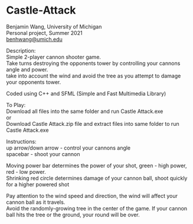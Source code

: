 # Castle-Attack
Benjamin Wang, University of Michigan  
Personal project, Summer 2021  
benhwang@umich.edu  

Description:  
Simple 2-player cannon shooter game.   
Take turns destroying the opponents tower by controlling your cannons angle and power.   
take into account the wind and avoid the tree as you attempt to damage your opponents tower.   

Coded using C++ and SFML (Simple and Fast Multimedia Library)


To Play:  
Download all files into the same folder and run Castle Attack.exe  
or  
Download Castle Attack.zip file and extract files into same folder to run Castle Attack.exe  


Instructions:  
up arrow/down arrow - control your cannons angle  
spacebar - shoot your cannon  
 
 
Moving power bar determines the power of your shot, green - high power, red - low power.   
Shrinking red circle determines damage of your cannon ball, shoot quickly for a higher powered shot  


Pay attention to the wind speed and direction, the wind will affect your cannon ball as it travels.  
Avoid the randomly-growing tree in the center of the game. If your cannon ball hits the tree or the ground, your round will be over.  



